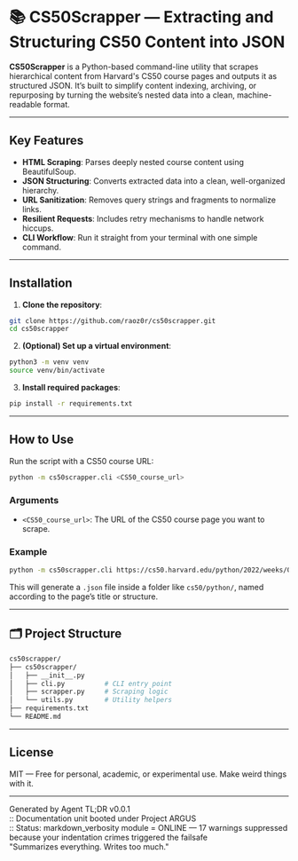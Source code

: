 # 📚 CS50Scrapper — Extracting and Structuring CS50 Content into JSON

**CS50Scrapper** is a Python-based command-line utility that scrapes hierarchical content from Harvard's CS50 course pages and outputs it as structured JSON. It’s built to simplify content indexing, archiving, or repurposing by turning the website’s nested data into a clean, machine-readable format.

---

## Key Features

* **HTML Scraping**: Parses deeply nested course content using BeautifulSoup.
* **JSON Structuring**: Converts extracted data into a clean, well-organized hierarchy.
* **URL Sanitization**: Removes query strings and fragments to normalize links.
* **Resilient Requests**: Includes retry mechanisms to handle network hiccups.
* **CLI Workflow**: Run it straight from your terminal with one simple command.

---

## Installation

1. **Clone the repository**:

```bash
git clone https://github.com/raoz0r/cs50scrapper.git
cd cs50scrapper
```

2. **(Optional) Set up a virtual environment**:

```bash
python3 -m venv venv
source venv/bin/activate
```

3. **Install required packages**:

```bash
pip install -r requirements.txt
```

---

## How to Use

Run the script with a CS50 course URL:

```bash
python -m cs50scrapper.cli <CS50_course_url>
```

### Arguments

* `<CS50_course_url>`: The URL of the CS50 course page you want to scrape.

### Example

```bash
python -m cs50scrapper.cli https://cs50.harvard.edu/python/2022/weeks/0/
```

This will generate a `.json` file inside a folder like `cs50/python/`, named according to the page’s title or structure.

---

## 🗂️ Project Structure

```bash
cs50scrapper/
├── cs50scrapper/
│   ├── __init__.py
│   ├── cli.py          # CLI entry point
│   ├── scrapper.py     # Scraping logic
│   └── utils.py        # Utility helpers
├── requirements.txt 
└── README.md  
```

---

## License

MIT — Free for personal, academic, or experimental use. Make weird things with it.

---

Generated by Agent TL;DR v0.0.1  
\:: Documentation unit booted under Project ARGUS  
:: Status: markdown_verbosity module = ONLINE — 17 warnings suppressed because your indentation crimes triggered the failsafe  
"Summarizes everything. Writes too much."
